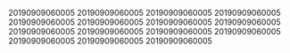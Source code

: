 20190909060005
20190909060005
20190909060005
20190909060005
20190909060005
20190909060005
20190909060005
20190909060005
20190909060005
20190909060005
20190909060005
20190909060005
20190909060005
20190909060005
20190909060005
